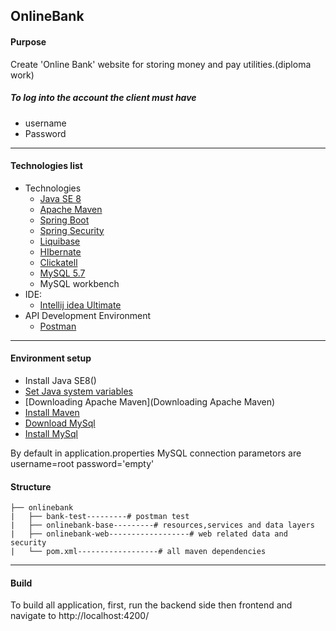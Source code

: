   ## OnlineBank
  
#### Purpose 
  Create 'Online Bank' website for storing money and pay utilities.(diploma work)


##### To log into the account the client must have
   - username
   - Password 
   -------
#### Technologies list
 - Technologies
     * [Java SE 8](http://www.oracle.com/technetwork/java/javase/overview/index.html)
     * [Apache Maven](https://maven.apache.org/)
     * [Spring Boot](http://projects.spring.io/spring-boot/)
     * [Spring Security](http://projects.spring.io/spring-security/)
     * [Liquibase](http://www.liquibase.org/index.html)
     * [HIbernate](http://hibernate.org/orm/)
     * [Clickatell](https://www.clickatell.com/)
     * [MySQL 5.7](https://www.mysql.com/downloads/) 
     * MySQL workbench
  - IDE:
     - [Intellij idea Ultimate](https://www.jetbrains.com/idea/download/#section=linux)
  - API Development Environment
    -  [Postman](https://www.getpostman.com/)
-------

#### Environment setup

 * Install Java SE8()
 * [Set Java system variables](http://www.oracle.com/technetwork/java/javase/overview/index.html)
 * [Downloading Apache Maven](Downloading Apache Maven)
 * [Install Maven](https://maven.apache.org/install.html)
 * [Download MySql](https://dev.mysql.com/downloads/mysql/)
 * [Install MySql](https://dev.mysql.com/doc/mysql-installer/en/)

By default in application.properties MySQL connection parametors are username=root  password='empty'
                                                      

#### Structure

```
├── onlinebank
|   ├── bank-test---------# postman test
|   ├── onlinebank-base---------# resources,services and data layers
|   ├── onlinebank-web------------------# web related data and security
|   └── pom.xml------------------# all maven dependencies
```
-------

#### Build

To build all application, first, run the backend side then frontend and navigate to http://localhost:4200/ 
